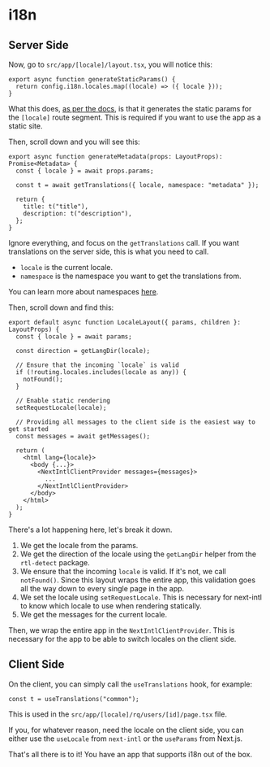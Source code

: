 # i18n

## Server Side

Now, go to `src/app/[locale]/layout.tsx`, you will notice this:

```tsx
export async function generateStaticParams() {
  return config.i18n.locales.map((locale) => ({ locale }));
}
```

What this does, [as per the docs](https://next-intl-docs.vercel.app/docs/getting-started/app-router/with-i18n-routing#add-generatestaticparams), is that it generates the static params for the `[locale]` route segment. This is required if you want to use the app as a static site.

Then, scroll down and you will see this:

```tsx
export async function generateMetadata(props: LayoutProps): Promise<Metadata> {
  const { locale } = await props.params;

  const t = await getTranslations({ locale, namespace: "metadata" });

  return {
    title: t("title"),
    description: t("description"),
  };
}
```

Ignore everything, and focus on the `getTranslations` call. If you want translations on the server side, this is what you need to call.

- `locale` is the current locale.
- `namespace` is the namespace you want to get the translations from.

You can learn more about namespaces [here](https://next-intl-docs.vercel.app/docs/usage/messages#rendering-messages-with-usetranslations).

Then, scroll down and find this:

```tsx
export default async function LocaleLayout({ params, children }: LayoutProps) {
  const { locale } = await params;

  const direction = getLangDir(locale);

  // Ensure that the incoming `locale` is valid
  if (!routing.locales.includes(locale as any)) {
    notFound();
  }

  // Enable static rendering
  setRequestLocale(locale);

  // Providing all messages to the client side is the easiest way to get started
  const messages = await getMessages();

  return (
    <html lang={locale}>
      <body {...}>
        <NextIntlClientProvider messages={messages}>
          ...
        </NextIntlClientProvider>
      </body>
    </html>
  );
}
```

There's a lot happening here, let's break it down.

1. We get the locale from the params.
2. We get the direction of the locale using the `getLangDir` helper from the `rtl-detect` package.
3. We ensure that the incoming `locale` is valid. If it's not, we call `notFound()`. Since this layout wraps the entire app, this validation goes all the way down to every single page in the app.
4. We set the locale using `setRequestLocale`. This is necessary for next-intl to know which locale to use when rendering statically.
5. We get the messages for the current locale.

Then, we wrap the entire app in the `NextIntlClientProvider`. This is necessary for the app to be able to switch locales on the client side.

## Client Side

On the client, you can simply call the `useTranslations` hook, for example:

```tsx
const t = useTranslations("common");
```

This is used in the `src/app/[locale]/rq/users/[id]/page.tsx` file.

If you, for whatever reason, need the locale on the client side, you can either use the `useLocale` from `next-intl` or the `useParams` from Next.js.

That's all there is to it! You have an app that supports i18n out of the box.
